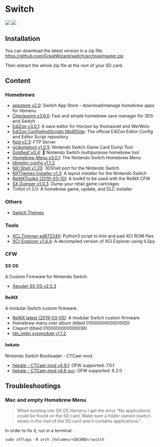 # Switch

![](https://img.shields.io/badge/switch-sx--os-red.svg)
![](https://img.shields.io/badge/switch-sdfiles-orange.svg)

## Installation

You can download the latest version in a zip file: https://github.com/GreatWizard/switch/archive/master.zip

Then extract the whole zip file at the root of your SD card.

## Content

### Homebrews

- [appstore v2.0](https://github.com/vgmoose/appstorenx): Switch App Store - download/manage homebrew apps for hbmenu
- [Checkpoint v3.6.0](https://github.com/BernardoGiordano/Checkpoint/): Fast and simple homebrew save manager for 3DS and Switch
- [EdiZon v3.0.1](https://github.com/thomasnet-mc/EdiZon): A save editor for Horizon by thomasnet and WerWolv
- [EdiZon ConfigAndScripts f4b955de](https://github.com/WerWolv98/EdiZon_ConfigsAndScripts): The official EdiZon Editor Config and Editor Script repository
- [ftpd v2.3](https://github.com/mtheall/ftpd): FTP Server
- [gcdumptool v1.0.5](https://github.com/DarkMatterCore/gcdumptool): Nintendo Switch Game Card Dump Tool
- [Goldleaf v0.4](https://github.com/XorTroll/Goldleaf): 🍂 Nintendo Switch multipurpose homebrew tool
- [Homebrew Menu v3.0.1](https://github.com/switchbrew/nx-hbmenu): The Nintendo Switch Homebrew Menu
- [ldnmitm config v1.1.2](https://github.com/spacemeowx2/ldn_mitm)
- [NX-Shell v1.20](https://github.com/joel16/NX-Shell): 3DShell port for the Nintendo Switch
- [NXThemes Installer v1.3](https://github.com/exelix11/SwitchThemeInjector): A layout installer for the Nintendo Switch
- [ReiNXToolkit (2019-03-10)](https://github.com/Reisyukaku/ReiNXToolkit): A toolkit to be used with the ReiNX CFW
- [SX Dumper v1.0.3](https://sx.xecuter.com/): Dump your retail game cartridges
- Tinfoil v1.3.0: A homebrew game, update, and DLC installer

### Others

- [Switch Themes](https://suchmememanyskill.github.io/Themes/Switch_Themes/)

### Tools

- [XCI_Trimmer ed672240](https://github.com/AnalogMan151/XCI_Trimmer): Python3 script to trim and pad XCI ROM files
- [XCI-Explorer v1.4.4](https://github.com/StudentBlake/XCI-Explorer): A decompiled version of XCI Explorer using ILSpy

### CFW

#### SX OS

A Custom Firmware for Nintendo Switch.

- [Xecuter SX OS v2.5.3](https://sx.xecuter.com/)

#### ReiNX

A modular Switch custom firmware.

- [ReiNX latest (2019-03-05)](https://reinx.guide/builds): A modular Switch custom firmware
- Homebrew menu over album (titleid 010000000000100D)
- Creport (titleid 0100000000000036)
- [ldn_mitm sysmodule v1.1.2](https://github.com/spacemeowx2/ldn_mitm)

#### hekate

Nintendo Switch Bootloader - CTCaer mod.

- [hekate - CTCaer mod v4.9.1](https://github.com/CTCaer/hekate/releases/tag/v4.9.1_): OFW supported: 7.0.1
- [hekate - CTCaer mod v4.6 svc](https://github.com/CTCaer/hekate/releases/tag/v4.6svc): OFW supported: 6.2.0

## Troubleshootings

### Mac and empty Homebrew Menu

> When booting into SX OS hbmenu I get the error "No applications could be found on the SD card. Make sure a folder named /switch exists in the root of the SD card and it contains applications.".

In order to fix it, run in a terminal:

```
sudo chflags -R arch /Volumes/<SDCARD>/switch
```
